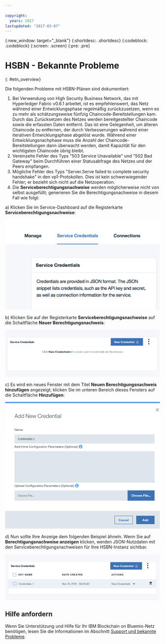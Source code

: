 ```yaml
---

copyright:
  years: 2017
lastupdated: "2017-03-07"
---
```


{:new_window: target="_blank"}
{:shortdesc: .shortdesc}
{:codeblock: .codeblock}
{:screen: .screen}
{:pre: .pre}


# HSBN - Bekannte Probleme
{: #etn_overview}



Die folgenden Probleme mit HSBN-Plänen sind dokumentiert:

1. Bei Verwendung von High Security Business Network, das mit Hyperledger Fabric v0.6.1 arbeitet, ist es empfehlenswert, das Netz während einer Entwicklungsphase regelmäßig zurückzusetzen, wenn es zu mehr als schätzungsweise fünfzig Chaincode-Bereitstellungen kam.  Durch das Zurücksetzen des Netzes werden bereitgestellter Chaincode sowie die erfassten Daten entfernt.  Das ist eine Gelegenheit, um älteren Chaincode zu entfernen, der durch Verbesserungen während einer iterativen Entwicklungsphase abgelöst wurde.  Während einer Entwicklungsnachphase muss die Anzahl der Chaincode-Bereitstellungen dann überwacht werden, damit Kapazität für den wichtigsten Chaincode übrig bleibt.
2. Vereinzelte Fehler des Typs "503 Service Unavailable" und "502 Bad Gateway" beim Durchführen einer Statusabfrage des Netzes und der Peers empfangen.
3. Mögliche Fehler des Typs "Server.Serve failed to complete security handshake" in den vp1-Protokollen. Dies ist kein schwerwiegender Fehler; er bezieht sich nicht auf die Netzoperation.
4. Die **Serviceberechtigungsnachweise** werden möglicherweise nicht von selbst ausgefüllt; generieren Sie die Berechtigungsnachweise in diesem Fall wie folgt:

 a) Klicken Sie im Service-Dashboard auf die Registerkarte **Serviceberechtigungsnachweise**:

  ![Serviceberechtigungsnachweise für HSBN](images/hsbn.png "Serviceberechtigungsnachweise für HSBN")

 b) Klicken Sie auf der Registerkarte **Serviceberechtigungsnachweise** auf die Schaltfläche **Neuer Berechtigungsnachweis**:

  ![Neuer Berechtigungsnachweis für HSBN](images/hsbn1.png "Neuer Berechtigungsnachweis für HSBN")

c) Es wird ein neues Fenster mit dem Titel **Neuen Berechtigungsnachweis hinzufügen** angezeigt; klicken Sie im unteren Bereich dieses Fensters auf die Schaltfläche **Hinzufügen**:

  ![Neuen Berechtigungsnachweis für HSBN hinzufügen](images/hsbn2.png "Neuen Berechtigungsnachweis für HSBN hinzufügen")

 d) Nun sollte Ihre Anzeige dem folgenden Beispiel ähneln. Wenn Sie auf **Berechtigungsnachweise anzeigen** klicken, werden JSON-Nutzdaten mit den Serviceberechtigungsnachweisen für Ihre HSBN-Instanz sichtbar.  

  ![Generierte Berechtigungsnachweise für HSBN](images/hsbn3.png "Generierte Berechtigungsnachweise")


## Hilfe anfordern

Wenn Sie Unterstützung und Hilfe für Ihr IBM Blockchain on Bluemix-Netz benötigen, lesen Sie die Informationen im Abschnitt [Support und bekannte Probleme](ibmblockchain_support.html).
